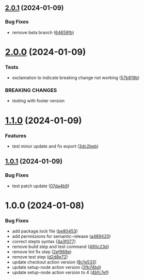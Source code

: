 ## [2.0.1](https://github.com/toshi-dsv/design-token-versioning/compare/v2.0.0...v2.0.1) (2024-01-09)


### Bug Fixes

* remove beta branch ([64659fb](https://github.com/toshi-dsv/design-token-versioning/commit/64659fb5fbfde97ae93bb1daccb77afa0f6a6abc))

# [2.0.0](https://github.com/toshi-dsv/design-token-versioning/compare/v1.1.0...v2.0.0) (2024-01-09)


### Tests

* exclamation to indicate breaking change not working ([57b819b](https://github.com/toshi-dsv/design-token-versioning/commit/57b819b22306191a007ea66857b289278e285e32))


### BREAKING CHANGES

* testing with footer version

# [1.1.0](https://github.com/toshi-dsv/design-token-versioning/compare/v1.0.1...v1.1.0) (2024-01-09)


### Features

* test minor update and fix export ([3dc2beb](https://github.com/toshi-dsv/design-token-versioning/commit/3dc2beb916d4533c92f7c854d5d770e71a0bb4c1))

## [1.0.1](https://github.com/toshi-dsv/design-token-versioning/compare/v1.0.0...v1.0.1) (2024-01-09)


### Bug Fixes

* test patch update ([07da4b9](https://github.com/toshi-dsv/design-token-versioning/commit/07da4b980184eca5f96ef46644401f22f107b846))

# 1.0.0 (2024-01-08)


### Bug Fixes

* add package.lock file ([be80453](https://github.com/toshi-dsv/design-token-versioning/commit/be804538ed2b3e9942b494bec6c768087c312515))
* add permissions for semantic-release ([a489420](https://github.com/toshi-dsv/design-token-versioning/commit/a489420bd6c35535730e9fbaa763b022d22ee839))
* correct stepts syntax ([4a3f077](https://github.com/toshi-dsv/design-token-versioning/commit/4a3f077ea02d4e7667857a26b390ba3a562f6cf9))
* remove build step and test command ([490c23d](https://github.com/toshi-dsv/design-token-versioning/commit/490c23db26608548b6ae518e8a13a1bcc22a70c3))
* remove lint fix step ([2ef969e](https://github.com/toshi-dsv/design-token-versioning/commit/2ef969eadab0bca79f3d48138434132236454c49))
* remove test step ([d2d8e72](https://github.com/toshi-dsv/design-token-versioning/commit/d2d8e72da151f6f4d797150fcf5d8287570fab17))
* update checkout action version ([8c1e533](https://github.com/toshi-dsv/design-token-versioning/commit/8c1e5332fb6564867a21ee51131ca77de293a313))
* update setup-node action version ([3fb74bd](https://github.com/toshi-dsv/design-token-versioning/commit/3fb74bd75ba69f06391e746eb33797e6f17a88c6))
* update setup-node action version to 4 ([4bfc7e1](https://github.com/toshi-dsv/design-token-versioning/commit/4bfc7e14e8b5e0d1b7e9261be1ed6fbcdcba111f))
